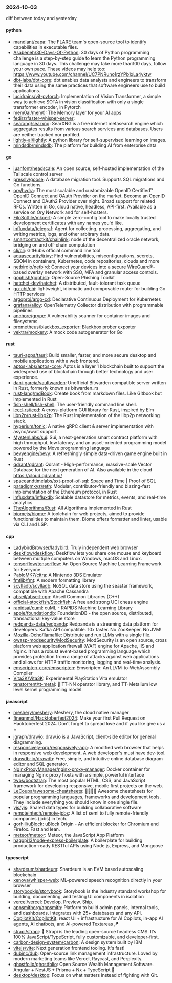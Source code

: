 ### 2024-10-03
diff between today and yesterday

#### python
* [mandiant/capa](https://github.com/mandiant/capa): The FLARE team's open-source tool to identify capabilities in executable files.
* [Asabeneh/30-Days-Of-Python](https://github.com/Asabeneh/30-Days-Of-Python): 30 days of Python programming challenge is a step-by-step guide to learn the Python programming language in 30 days. This challenge may take more than100 days, follow your own pace. These videos may help too: https://www.youtube.com/channel/UC7PNRuno1rzYPb1xLa4yktw
* [dbt-labs/dbt-core](https://github.com/dbt-labs/dbt-core): dbt enables data analysts and engineers to transform their data using the same practices that software engineers use to build applications.
* [lucidrains/vit-pytorch](https://github.com/lucidrains/vit-pytorch): Implementation of Vision Transformer, a simple way to achieve SOTA in vision classification with only a single transformer encoder, in Pytorch
* [mem0ai/mem0](https://github.com/mem0ai/mem0): The Memory layer for your AI apps
* [fedirz/faster-whisper-server](https://github.com/fedirz/faster-whisper-server): 
* [searxng/searxng](https://github.com/searxng/searxng): SearXNG is a free internet metasearch engine which aggregates results from various search services and databases. Users are neither tracked nor profiled.
* [lightly-ai/lightly](https://github.com/lightly-ai/lightly): A python library for self-supervised learning on images.
* [mindsdb/mindsdb](https://github.com/mindsdb/mindsdb): The platform for building AI from enterprise data

#### go
* [juanfont/headscale](https://github.com/juanfont/headscale): An open source, self-hosted implementation of the Tailscale control server
* [pressly/goose](https://github.com/pressly/goose): A database migration tool. Supports SQL migrations and Go functions.
* [ory/hydra](https://github.com/ory/hydra): The most scalable and customizable OpenID Certified™ OpenID Connect and OAuth Provider on the market. Become an OpenID Connect and OAuth2 Provider over night. Broad support for related RFCs. Written in Go, cloud native, headless, API-first. Available as a service on Ory Network and for self-hosters.
* [FiloSottile/mkcert](https://github.com/FiloSottile/mkcert): A simple zero-config tool to make locally trusted development certificates with any names you'd like.
* [influxdata/telegraf](https://github.com/influxdata/telegraf): Agent for collecting, processing, aggregating, and writing metrics, logs, and other arbitrary data.
* [smartcontractkit/chainlink](https://github.com/smartcontractkit/chainlink): node of the decentralized oracle network, bridging on and off-chain computation
* [cli/cli](https://github.com/cli/cli): GitHub’s official command line tool
* [aquasecurity/trivy](https://github.com/aquasecurity/trivy): Find vulnerabilities, misconfigurations, secrets, SBOM in containers, Kubernetes, code repositories, clouds and more
* [netbirdio/netbird](https://github.com/netbirdio/netbird): Connect your devices into a secure WireGuard®-based overlay network with SSO, MFA and granular access controls.
* [gophish/gophish](https://github.com/gophish/gophish): Open-Source Phishing Toolkit
* [hatchet-dev/hatchet](https://github.com/hatchet-dev/hatchet): A distributed, fault-tolerant task queue
* [go-chi/chi](https://github.com/go-chi/chi): lightweight, idiomatic and composable router for building Go HTTP services
* [argoproj/argo-cd](https://github.com/argoproj/argo-cd): Declarative Continuous Deployment for Kubernetes
* [grafana/alloy](https://github.com/grafana/alloy): OpenTelemetry Collector distribution with programmable pipelines
* [anchore/grype](https://github.com/anchore/grype): A vulnerability scanner for container images and filesystems
* [prometheus/blackbox_exporter](https://github.com/prometheus/blackbox_exporter): Blackbox prober exporter
* [vektra/mockery](https://github.com/vektra/mockery): A mock code autogenerator for Go

#### rust
* [tauri-apps/tauri](https://github.com/tauri-apps/tauri): Build smaller, faster, and more secure desktop and mobile applications with a web frontend.
* [aptos-labs/aptos-core](https://github.com/aptos-labs/aptos-core): Aptos is a layer 1 blockchain built to support the widespread use of blockchain through better technology and user experience.
* [dani-garcia/vaultwarden](https://github.com/dani-garcia/vaultwarden): Unofficial Bitwarden compatible server written in Rust, formerly known as bitwarden_rs
* [rust-lang/mdBook](https://github.com/rust-lang/mdBook): Create book from markdown files. Like Gitbook but implemented in Rust
* [fish-shell/fish-shell](https://github.com/fish-shell/fish-shell): The user-friendly command line shell.
* [iced-rs/iced](https://github.com/iced-rs/iced): A cross-platform GUI library for Rust, inspired by Elm
* [libp2p/rust-libp2p](https://github.com/libp2p/rust-libp2p): The Rust Implementation of the libp2p networking stack.
* [hyperium/tonic](https://github.com/hyperium/tonic): A native gRPC client & server implementation with async/await support.
* [MystenLabs/sui](https://github.com/MystenLabs/sui): Sui, a next-generation smart contract platform with high throughput, low latency, and an asset-oriented programming model powered by the Move programming language
* [bevyengine/bevy](https://github.com/bevyengine/bevy): A refreshingly simple data-driven game engine built in Rust
* [qdrant/qdrant](https://github.com/qdrant/qdrant): Qdrant - High-performance, massive-scale Vector Database for the next generation of AI. Also available in the cloud https://cloud.qdrant.io/
* [spaceandtimelabs/sxt-proof-of-sql](https://github.com/spaceandtimelabs/sxt-proof-of-sql): Space and Time | Proof of SQL
* [paradigmxyz/reth](https://github.com/paradigmxyz/reth): Modular, contributor-friendly and blazing-fast implementation of the Ethereum protocol, in Rust
* [influxdata/influxdb](https://github.com/influxdata/influxdb): Scalable datastore for metrics, events, and real-time analytics
* [TheAlgorithms/Rust](https://github.com/TheAlgorithms/Rust): All Algorithms implemented in Rust
* [biomejs/biome](https://github.com/biomejs/biome): A toolchain for web projects, aimed to provide functionalities to maintain them. Biome offers formatter and linter, usable via CLI and LSP.

#### cpp
* [LadybirdBrowser/ladybird](https://github.com/LadybirdBrowser/ladybird): Truly independent web browser
* [deskflow/deskflow](https://github.com/deskflow/deskflow): Deskflow lets you share one mouse and keyboard between multiple computers on Windows, macOS and Linux.
* [tensorflow/tensorflow](https://github.com/tensorflow/tensorflow): An Open Source Machine Learning Framework for Everyone
* [PabloMK7/citra](https://github.com/PabloMK7/citra): A Nintendo 3DS Emulator
* [fmtlib/fmt](https://github.com/fmtlib/fmt): A modern formatting library
* [scylladb/scylladb](https://github.com/scylladb/scylladb): NoSQL data store using the seastar framework, compatible with Apache Cassandra
* [abseil/abseil-cpp](https://github.com/abseil/abseil-cpp): Abseil Common Libraries (C++)
* [official-stockfish/Stockfish](https://github.com/official-stockfish/Stockfish): A free and strong UCI chess engine
* [rapidsai/cuml](https://github.com/rapidsai/cuml): cuML - RAPIDS Machine Learning Library
* [apple/foundationdb](https://github.com/apple/foundationdb): FoundationDB - the open source, distributed, transactional key-value store
* [redpanda-data/redpanda](https://github.com/redpanda-data/redpanda): Redpanda is a streaming data platform for developers. Kafka API compatible. 10x faster. No ZooKeeper. No JVM!
* [Mozilla-Ocho/llamafile](https://github.com/Mozilla-Ocho/llamafile): Distribute and run LLMs with a single file.
* [owasp-modsecurity/ModSecurity](https://github.com/owasp-modsecurity/ModSecurity): ModSecurity is an open source, cross platform web application firewall (WAF) engine for Apache, IIS and Nginx. It has a robust event-based programming language which provides protection from a range of attacks against web applications and allows for HTTP traffic monitoring, logging and real-time analysis.
* [emscripten-core/emscripten](https://github.com/emscripten-core/emscripten): Emscripten: An LLVM-to-WebAssembly Compiler
* [Vita3K/Vita3K](https://github.com/Vita3K/Vita3K): Experimental PlayStation Vita emulator
* [tenstorrent/tt-metal](https://github.com/tenstorrent/tt-metal): 🤘 TT-NN operator library, and TT-Metalium low level kernel programming model.

#### javascript
* [meshery/meshery](https://github.com/meshery/meshery): Meshery, the cloud native manager
* [fineanmol/Hacktoberfest2024](https://github.com/fineanmol/Hacktoberfest2024): Make your first Pull Request on Hacktoberfest 2024. Don't forget to spread love and if you like give us a ⭐️
* [jgraph/drawio](https://github.com/jgraph/drawio): draw.io is a JavaScript, client-side editor for general diagramming.
* [responsively-org/responsively-app](https://github.com/responsively-org/responsively-app): A modified web browser that helps in responsive web development. A web developer's must have dev-tool.
* [drawdb-io/drawdb](https://github.com/drawdb-io/drawdb): Free, simple, and intuitive online database diagram editor and SQL generator.
* [NginxProxyManager/nginx-proxy-manager](https://github.com/NginxProxyManager/nginx-proxy-manager): Docker container for managing Nginx proxy hosts with a simple, powerful interface
* [twbs/bootstrap](https://github.com/twbs/bootstrap): The most popular HTML, CSS, and JavaScript framework for developing responsive, mobile first projects on the web.
* [LeCoupa/awesome-cheatsheets](https://github.com/LeCoupa/awesome-cheatsheets): 👩‍💻👨‍💻 Awesome cheatsheets for popular programming languages, frameworks and development tools. They include everything you should know in one single file.
* [yjs/yjs](https://github.com/yjs/yjs): Shared data types for building collaborative software
* [remoteintech/remote-jobs](https://github.com/remoteintech/remote-jobs): A list of semi to fully remote-friendly companies (jobs) in tech.
* [gorhill/uBlock](https://github.com/gorhill/uBlock): uBlock Origin - An efficient blocker for Chromium and Firefox. Fast and lean.
* [meteor/meteor](https://github.com/meteor/meteor): Meteor, the JavaScript App Platform
* [hagopj13/node-express-boilerplate](https://github.com/hagopj13/node-express-boilerplate): A boilerplate for building production-ready RESTful APIs using Node.js, Express, and Mongoose

#### typescript
* [shardeum/shardeum](https://github.com/shardeum/shardeum): Shardeum is an EVM based autoscaling blockchain
* [xenova/whisper-web](https://github.com/xenova/whisper-web): ML-powered speech recognition directly in your browser
* [storybookjs/storybook](https://github.com/storybookjs/storybook): Storybook is the industry standard workshop for building, documenting, and testing UI components in isolation
* [vercel/vercel](https://github.com/vercel/vercel): Develop. Preview. Ship.
* [appsmithorg/appsmith](https://github.com/appsmithorg/appsmith): Platform to build admin panels, internal tools, and dashboards. Integrates with 25+ databases and any API.
* [CopilotKit/CopilotKit](https://github.com/CopilotKit/CopilotKit): react UI + infrastructure for AI Copilots, in-app AI agents, AI chatbots, and AI-powered Textareas 🪁
* [strapi/strapi](https://github.com/strapi/strapi): 🚀 Strapi is the leading open-source headless CMS. It’s 100% JavaScript/TypeScript, fully customizable, and developer-first.
* [carbon-design-system/carbon](https://github.com/carbon-design-system/carbon): A design system built by IBM
* [vitejs/vite](https://github.com/vitejs/vite): Next generation frontend tooling. It's fast!
* [dubinc/dub](https://github.com/dubinc/dub): Open-source link management infrastructure. Loved by modern marketing teams like Vercel, Raycast, and Perplexity.
* [ghostfolio/ghostfolio](https://github.com/ghostfolio/ghostfolio): Open Source Wealth Management Software. Angular + NestJS + Prisma + Nx + TypeScript 🤍
* [desktop/desktop](https://github.com/desktop/desktop): Focus on what matters instead of fighting with Git.
